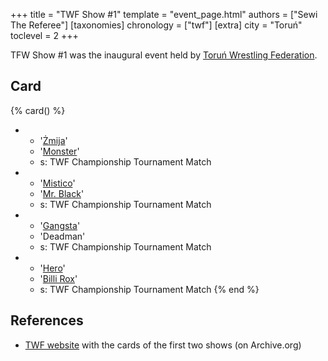 +++
title = "TWF Show #1"
template = "event_page.html"
authors = ["Sewi The Referee"]
[taxonomies]
chronology = ["twf"]
[extra]
city = "Toruń"
toclevel = 2
+++

TFW Show #1 was the inaugural event held by [Toruń Wrestling Federation](@/o/twf.md).

## Card

{% card() %}
- - '[Żmija](@/w/zmija.md)'
  - '[Monster](@/w/chris-hunter.md)'
  - s: TWF Championship Tournament Match
- - '[Mistico](@/w/mistico.md)'
  - '[Mr. Black](@/w/mr-black.md)'
  - s: TWF Championship Tournament Match
- - '[Gangsta](@/w/jay-revolt.md)'
  - 'Deadman'
  - s: TWF Championship Tournament Match
- - '[Hero](@/w/pj-blake.md)' 
  - '[Billi Rox](@/w/corin-mear.md)'
  - s: TWF Championship Tournament Match
{% end %}

## References

* [TWF website](https://web.archive.org/web/20111002095507/http://twf.npx.pl/news.php) with the cards of the first two shows (on Archive.org)
